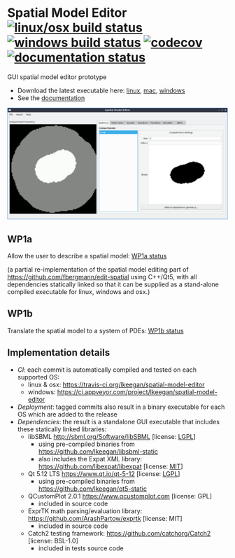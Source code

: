# Spatial Model Editor [![linux/osx build status](https://travis-ci.org/lkeegan/spatial-model-editor.svg?branch=master)](https://travis-ci.org/lkeegan/spatial-model-editor) [![windows build status](https://ci.appveyor.com/api/projects/status/0m87yyaalrrj5ndn?svg=true)](https://ci.appveyor.com/project/lkeegan/spatial-model-editor) [![codecov](https://codecov.io/gh/lkeegan/spatial-model-editor/branch/master/graph/badge.svg)](https://codecov.io/gh/lkeegan/spatial-model-editor) [![documentation status](https://readthedocs.org/projects/spatial-model-editor/badge/)](https://spatial-model-editor.readthedocs.io/en/latest/)

GUI spatial model editor prototype

  - Download the latest executable here: [linux](https://github.com/lkeegan/spatial-model-editor/releases/latest/download/spatial-model-editor), [mac](https://github.com/lkeegan/spatial-model-editor/releases/latest/download/spatial-model-editor.dmg), [windows](https://github.com/lkeegan/spatial-model-editor/releases/latest/download/spatial-model-editor.exe)
  - See the [documentation](https://spatial-model-editor.readthedocs.io/en/latest/)

![screenshot](docs/img/geometry.png)

## WP1a
Allow the user to describe a spatial model: [WP1a status](https://github.com/lkeegan/spatial-model-editor/projects/1)

(a partial re-implementation of the spatial model editing part of https://github.com/fbergmann/edit-spatial using C++/Qt5, with all dependencies statically linked so that it can be supplied as a stand-alone compiled executable for linux, windows and osx.)

## WP1b
Translate the spatial model to a system of PDEs: [WP1b status](https://github.com/lkeegan/spatial-model-editor/projects/2)

## Implementation details

  - _CI_: each commit is automatically compiled and tested on each supported OS:
    - linux & osx: https://travis-ci.org/lkeegan/spatial-model-editor
    - windows: https://ci.appveyor.com/project/lkeegan/spatial-model-editor
  - _Deployment_: tagged commits also result in a binary executable for each OS which are added to the release
  - _Dependencies_: the result is a standalone GUI executable that includes these statically linked libraries:
    - libSBML http://sbml.org/Software/libSBML [license: [LGPL](http://sbml.org/Software/libSBML/LibSBML_License)]
      - using pre-compiled binaries from https://github.com/lkeegan/libsbml-static
      - also includes the Expat XML library: https://github.com/libexpat/libexpat [license: [MIT](https://github.com/libexpat/libexpat/blob/master/expat/COPYING)]
    - Qt 5.12 LTS https://www.qt.io/qt-5-12 [license: [LGPL](https://doc.qt.io/qt-5/lgpl.html)]
      - using pre-compiled binaries from https://github.com/lkeegan/qt5-static
    - QCustomPlot 2.0.1 https://www.qcustomplot.com [license: GPL]
      - included in source code
    - ExprTK math parsing/evaluation library: https://github.com/ArashPartow/exprtk [license: MIT]
      - included in source code
    - Catch2 testing framework: https://github.com/catchorg/Catch2 [license: BSL-1.0]
      - included in tests source code
